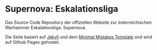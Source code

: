 # Supernova: Eskalationsliga
Das Source Code Repository der offiziellen Website zur österreichischen Warhammer Eskalationsliga: Supernova.

Die Seite basiert auf [Jekyll](https://jekyllrb.com) und dem [Minimal Mistakes Template](https://mmistakes.github.io/minimal-mistakes/) und wird auf Github Pages gehostet.